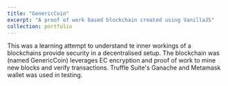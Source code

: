 ```yaml
---
title: "GenericCoin"
excerpt: "A proof of work based blockchain created using VanillaJS"
collection: portfolio
---
```


This was a learning attempt to understand te inner workings of a blockchains provide security in a decentralised setup. The blockchain was (named GenericCoin) leverages EC encryption and proof of work to mine new blocks and verify transactions. Truffle Suite's Ganache and Metamask wallet was used in testing.  